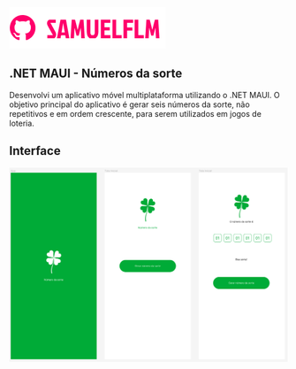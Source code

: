 <img src="Imagens/logo.png" alt="logo_samuelflm">


## .NET MAUI - Números da sorte
Desenvolvi um aplicativo móvel multiplataforma utilizando o .NET MAUI. O objetivo principal do aplicativo é gerar seis números da sorte, não repetitivos e em ordem crescente, para serem utilizados em jogos de loteria.

## Interface

<img src="Imagens/interface.png" alt="logo_samuelflm">


